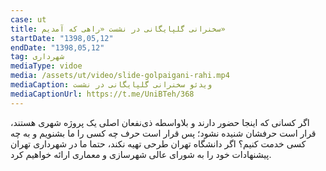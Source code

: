 ```yaml
---
case: ut
title: سخنرانی گلپایگانی در نشست «راهی که آمدیم»
startDate: "1398,05,12"
endDate: "1398,05,12"
tag: شهرداری
mediaType: vidoe
media: /assets/ut/video/slide-golpaigani-rahi.mp4
mediaCaption: ویدئو سخنرانی گلپایگانی در نشست
mediaCaptionUrl: https://t.me/UniBTeh/368
---
```

اگر کسانی که اینجا حضور دارند و بلاواسطه ذی‌نفعان اصلی یک پروژه شهری هستند، قرار است حرفشان شنیده نشود؛ پس قرار است حرف چه کسی را ما بشنویم و به چه کسی خدمت کنیم؟ اگر دانشگاه تهران طرحی تهیه نکند، حتما ما در شهرداری تهران پیشنهادات خود را به شورای عالی شهرسازی و معماری ارائه خواهیم کرد.
